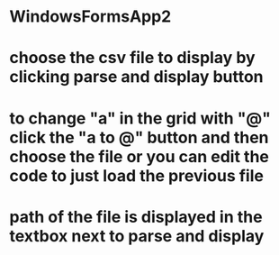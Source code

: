 # WindowsFormsApp2
# choose the csv file to display by clicking parse and display button 
# to change "a" in the grid with "@" click the "a to @" button and then choose the file or you can edit the code to just load the previous file 
# path of the file is displayed in the textbox next to parse and display
